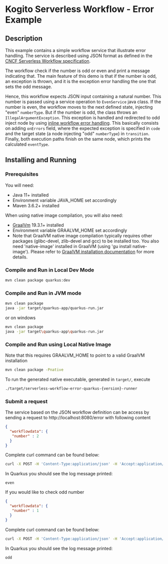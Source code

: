# Kogito Serverless Workflow - Error Example

## Description

This example contains a simple workflow service that illustrate error handling. 
The service is described using JSON format as defined in the 
[CNCF Serverless Workflow specification](https://github.com/serverlessworkflow/specification).

The workflow check if the number is odd or even and print a message indicating that. 
The main feature of this demo is that if the number is odd, an exception is thrown, and it is the exception error handling the one that sets the odd message. 

Hence, this workflow expects JSON input containing a natural number. This number is passed using a service operation to `EvenService` java class. If the number is even, the workflow moves to the next defined state, injecting "even" `numberType`. But if the number is odd, the class throws an `IllegalArgumentException`. This exception is handled and redirected to odd inject node by using [inline workflow error handling](https://github.com/serverlessworkflow/specification/blob/main/specification.md#Workflow-Error-Handling).  This basically consists on adding `onErrors` field, where the expected exception is specified in `code` and the target state (a node injecting "odd" `numberType`) in `transition`. Finally, both execution paths finish on the same node, which prints the calculated `eventType`.


## Installing and Running

### Prerequisites
 
You will need:
  - Java 11+ installed
  - Environment variable JAVA_HOME set accordingly
  - Maven 3.6.2+ installed

When using native image compilation, you will also need: 
  - [GraalVm](https://www.graalvm.org/downloads/) 19.3.1+ installed
  - Environment variable GRAALVM_HOME set accordingly
  - Note that GraalVM native image compilation typically requires other packages (glibc-devel, zlib-devel and gcc) to be installed too.  You also need 'native-image' installed in GraalVM (using 'gu install native-image'). Please refer to [GraalVM installation documentation](https://www.graalvm.org/docs/reference-manual/aot-compilation/#prerequisites) for more details.

### Compile and Run in Local Dev Mode

```sh
mvn clean package quarkus:dev
```

### Compile and Run in JVM mode

```sh
mvn clean package 
java -jar target/quarkus-app/quarkus-run.jar
```

or on windows

```sh
mvn clean package
java -jar target\quarkus-app\quarkus-run.jar
```

### Compile and Run using Local Native Image
Note that this requires GRAALVM_HOME to point to a valid GraalVM installation

```sh
mvn clean package -Pnative
```
  
To run the generated native executable, generated in `target/`, execute

```sh
./target/serverless-workflow-error-quarkus-{version}-runner
```

### Submit a request

The service based on the JSON workflow definition can be access by sending a request to http://localhost:8080/error
with following content 

```json
{
  "workflowdata": {
   "number" : 2
  }
}
```

Complete curl command can be found below:

```sh
curl -X POST -H 'Content-Type:application/json' -H 'Accept:application/json' -d '{"workflowdata" : {"number": 2}}' http://localhost:8080/error
```


In Quarkus you should see the log message printed:

```text
even
```

If you would like to check odd number

```json
{
  "workflowdata": {
   "number" : 1
  }
}
```

Complete curl command can be found below:

```sh
curl -X POST -H 'Content-Type:application/json' -H 'Accept:application/json' -d '{"workflowdata" : {"number": 1}}' http://localhost:8080/error
```

In Quarkus you should see the log message printed:

```text
odd
```
